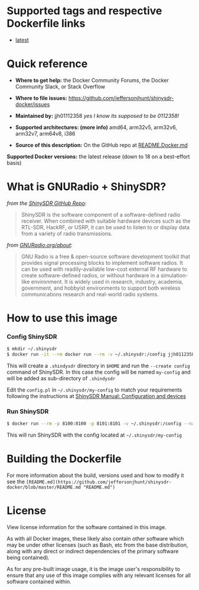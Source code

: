 # Supported tags and respective Dockerfile links

* [latest](https://github.com/jeffersonjhunt/shinysdr-docker/blob/master/Dockerfile "Dockerfile")

# Quick reference

* __Where to get help:__
    the Docker Community Forums, the Docker Community Slack, or Stack Overflow

* __Where to file issues:__
    https://github.com/jeffersonjhunt/shinysdr-docker/issues

* __Maintained by:__
    jjh01112358 *yes I know its supposed to be 0112358!*

* __Supported architectures: (more info)__
    amd64, arm32v5, arm32v6, arm32v7, arm64v8, i386

* __Source of this description:__
    On the GitHub repo at [README.Docker.md](https://github.com/jeffersonjhunt/shinysdr-docker/blob/master/README.Docker.md "README.Docker.md")

__Supported Docker versions:__
    the latest release (down to 18 on a best-effort basis)

# What is GNURadio + ShinySDR?

*from the [ShinySDR GitHub Repo](https://github.com/kpreid/shinysdr "GitHub ShinySDR"):* 

>ShinySDR is the software component of a software-defined radio receiver. When combined with suitable hardware devices such as the RTL-SDR, HackRF, or USRP, it can be used to listen to or display data from a variety of radio transmissions.

*from [GNURadio.org/about](https://www.gnuradio.org/ "GNURadio")*:

>GNU Radio is a free & open-source software development toolkit that provides signal processing blocks to implement software radios. It can be used with readily-available low-cost external RF hardware to create software-defined radios, or without hardware in a simulation-like environment. It is widely used in research, industry, academia, government, and hobbyist environments to support both wireless communications research and real-world radio systems.

# How to use this image

### Config ShinySDR
```bash
$ mkdir ~/.shinysdr
$ docker run -it --rm docker run --rm -v ~/.shinysdr:/config jjh0112358/shinysdr init /config/my-config
```
This will create a `.shindysdr` directory in `$HOME` and run the `--create config` command of ShinySDR. In this case the config will be named `my-config` and will be added as sub-directory of `.shindysdr`

Edit the `config.pl` in `~/.shinysdr/my-config` to match your requirements following the instructions at [ShinySDR Manual: Configuration and devices](https://shinysdr.switchb.org/manual/configuration "ShinySDR Manual: Configuration and devices")

### Run ShinySDR
```bash
$ docker run --rm -p 8100:8100 -p 8101:8101 -v ~/.shinysdr:/config --name shinysdr jjh0112358/shinysdr start /config/my-config
```
This will run ShinySDR with the config located at `~/.shinysdr/my-config`

# Building the Dockerfile

For more information about the build, versions used and how to modify it see the `[README.md](https://github.com/jeffersonjhunt/shinysdr-docker/blob/master/README.md "README.md")`

# License
View license information for the software contained in this image.

As with all Docker images, these likely also contain other software which may be under other licenses (such as Bash, etc from the base distribution, along with any direct or indirect dependencies of the primary software being contained).

As for any pre-built image usage, it is the image user's responsibility to ensure that any use of this image complies with any relevant licenses for all software contained within.